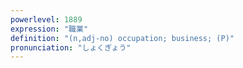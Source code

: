 ```yaml
---
powerlevel: 1889
expression: "職業"
definition: "(n,adj-no) occupation; business; (P)"
pronunciation: "しょくぎょう"
---
```

